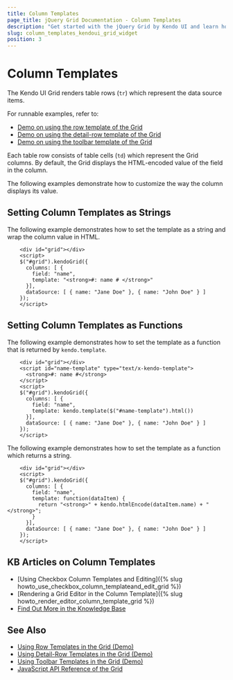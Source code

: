 ```yaml
---
title: Column Templates
page_title: jQuery Grid Documentation - Column Templates
description: "Get started with the jQuery Grid by Kendo UI and learn how to customize the way the column displays its value."
slug: column_templates_kendoui_grid_widget
position: 3
---
```


# Column Templates

The Kendo UI Grid renders table rows (`tr`) which represent the data source items.

For runnable examples, refer to:
* [Demo on using the row template of the Grid](https://demos.telerik.com/kendo-ui/grid/rowtemplate)
* [Demo on using the detail-row template of the Grid](https://demos.telerik.com/kendo-ui/grid/detailtemplate)
* [Demo on using the toolbar template of the Grid](https://demos.telerik.com/kendo-ui/grid/toolbar-template)

Each table row consists of table cells (`td`) which represent the Grid columns. By default, the Grid displays the HTML-encoded value of the field in the column.

The following examples demonstrate how to customize the way the column displays its value.

## Setting Column Templates as Strings

The following example demonstrates how to set the template as a string and wrap the column value in HTML.

```dojo
    <div id="grid"></div>
    <script>
    $("#grid").kendoGrid({
      columns: [ {
        field: "name",
        template: "<strong>#: name # </strong>"
      }],
      dataSource: [ { name: "Jane Doe" }, { name: "John Doe" } ]
    });
    </script>
```

## Setting Column Templates as Functions

The following example demonstrates how to set the template as a function that is returned by `kendo.template`.

```dojo
    <div id="grid"></div>
    <script id="name-template" type="text/x-kendo-template">
      <strong>#: name #</strong>
    </script>
    <script>
    $("#grid").kendoGrid({
      columns: [ {
        field: "name",
        template: kendo.template($("#name-template").html())
      }],
      dataSource: [ { name: "Jane Doe" }, { name: "John Doe" } ]
    });
    </script>
```

The following example demonstrates how to set the template as a function which returns a string.  

```dojo
    <div id="grid"></div>
    <script>
    $("#grid").kendoGrid({
      columns: [ {
        field: "name",
        template: function(dataItem) {
          return "<strong>" + kendo.htmlEncode(dataItem.name) + "</strong>";
        }
      }],
      dataSource: [ { name: "Jane Doe" }, { name: "John Doe" } ]
    });
    </script>
```

## KB Articles on Column Templates

* [Using Checkbox Column Templates and Editing]({% slug howto_use_checkbox_column_templateand_edit_grid %})
* [Rendering a Grid Editor in the Column Template]({% slug howto_render_editor_column_template_grid %})
* [Find Out More in the Knowledge Base](/knowledge-base)

## See Also

* [Using Row Templates in the Grid (Demo)](https://demos.telerik.com/kendo-ui/grid/rowtemplate)
* [Using Detail-Row Templates in the Grid (Demo)](https://demos.telerik.com/kendo-ui/grid/detailtemplate)
* [Using Toolbar Templates in the Grid (Demo)](https://demos.telerik.com/kendo-ui/grid/toolbar-template)
* [JavaScript API Reference of the Grid](/api/javascript/ui/grid)
